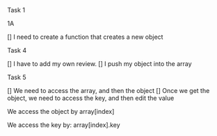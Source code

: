 Task 1

1A

[] I need to create a function that creates a new object

Task 4

[] I have to add my own review.
[] I push my object into the array

Task 5

[] We need to access the array, and then the object
[] Once we get the object, we need to access the key, and then edit the value

We access the object by array[index]

We access the key by: 
array[index].key

